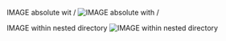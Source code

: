 IMAGE absolute wit /
![IMAGE absolute with /](/src/folder2/folder3/deep/deeplyNested/defender_rocket.png)

IMAGE within nested directory
![IMAGE within nested directory](../defender_rocket.png)
